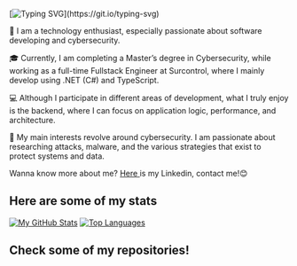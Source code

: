 
[![Typing SVG](https://readme-typing-svg.demolab.com?font=Fira+Code&pause=10&width=435&lines=Hi+there!+%F0%9F%91%8B;I'm+Javivi;Glad+to+see+you+here!)](https://git.io/typing-svg)
<p align="left">
🚀 I am a technology enthusiast, especially passionate about software developing and cybersecurity. <br>

🎓 Currently, I am completing a Master’s degree in Cybersecurity, while working as a full-time Fullstack Engineer at Surcontrol, where I mainly develop using .NET (C#) and TypeScript.<br>

💻 Although I participate in different areas of development, what I truly enjoy is the backend, where I can focus on application logic, performance, and architecture.<br>

🔐 My main interests revolve around cybersecurity. I am passionate about researching attacks, malware, and the various strategies that exist to protect systems and data.<br>
</p>

<p align="left">
Wanna know more about me? <a href="https://www.linkedin.com/in/francisco-javier-molina-rojas-11b126213"> Here </a> is my Linkedin, contact me!😊
</p>

## Here are some of my stats
[![My GitHub Stats](https://github-readme-stats.vercel.app/api?username=Javivi-MR&count_private=true&show_icons=true&theme=dark&hide_border=true)](https://github.com/Javivi-MR)
[![Top Languages](https://github-readme-stats.vercel.app/api/top-langs/?username=Javivi-MR&langs_count=8&layout=compact&theme=dark&hide_border=true)](https://github.com/Javivi-MR)

## Check some of my repositories!

<!--
**Javivi-MR/Javivi-MR** is a ✨ _special_ ✨ repository because its `README.md` (this file) appears on your GitHub profile.

Here are some ideas to get you started:

- 🔭 I’m currently working on ...
- 🌱 I’m currently learning ...
- 👯 I’m looking to collaborate on ...
- 🤔 I’m looking for help with ...
- 💬 Ask me about ...
- 📫 How to reach me: ...
- 😄 Pronouns: ...
- ⚡ Fun fact: ...
-->
